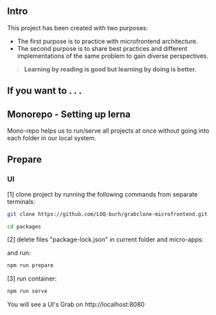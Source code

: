 ## Intro

This project has been created with two purposes:

- The first purpose is to practice with microfrontend architecture.
- The second purpose is to share best practices and different implementations of the same problem to gain diverse perspectives.

> **Learning by reading is good but learning by doing is better.**

## If you want to . . . 

## Monorepo - Setting up lerna

Mono-repo helps us to run/serve all projects at once without going into each folder in our local system.

## Prepare

### UI

[1] clone project by running the following commands from separate terminals:

```sh
git clone https://github.com/LOQ-burh/grabclone-microfrontend.git
```

```sh
cd packages
```

[2] delete files "package-lock.json" in current folder and micro-apps:

and run:

```sh
npm run prepare
```

[3] run container:

```sh
npm run serve
```

You will see a UI's Grab on http://localhost:8080